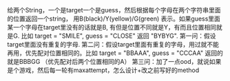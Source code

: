 给两个String，一个是target一个是guess，然后根据每个字母在两个字符串里面的位置返回一个string， 用B(black)/Y(yellow)/G(green) 表示。如果guess里面某一个字母在target里没有的话就是B, 有但是位置不同就是Y，有而且位置相同就是G. 比如 target = "SMILE", guess = "CLOSE" 返回 "BYBYG".
第一问：假设target里面没有重复的字母.
第二问：假设target里面有重复的字母，用过就不能再用，优先配对位置相同的。比如 target = "BBAAA", guess = "CCCAA" 返回的就是BBBGG （优先配对后两个位置相同的A）
第三问：加了一点ood，就说如果是个游戏，然后每一轮有maxattempt，怎么设计+改之前写好的method
